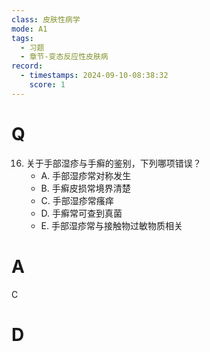 ```yaml
---
class: 皮肤性病学
mode: A1
tags:
  - 习题
  - 章节-变态反应性皮肤病
record:
  - timestamps: 2024-09-10-08:38:32
    score: 1
---
```


# Q
16. 关于手部湿疹与手癣的鉴别，下列哪项错误？
    - A. 手部湿疹常对称发生
    - B. 手癣皮损常境界清楚
    - C. 手部湿疹常瘙痒
    - D. 手癣常可查到真菌
    - E. 手部湿疹常与接触物过敏物质相关
# A
C
# D
